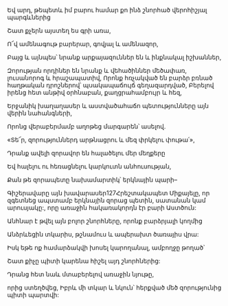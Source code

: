 Եվ արդ, թեպետև իմ բարու համար քո ինձ շնորհած վերոհիշյալ պարգևներից


Շատ քչերն այստեղ ես գրի առա,


Ո՜վ ամենագութ բարերար, գովյալ և ամենազոր,


Բայց և այնպես՝ նրանք արքայազուններ են և ինքնակալ իշխաններ,


Զորության որդիներ են նրանք և վեհածիններ մեծափառ, լուսանորոգ և հրաշապատիվ, Որոնք հռչակված են բարձր բռնած հաղթական դրոշներով՝ պսակապաճույճ գեղազարդված, Բերելով իրենց հետ անթիվ օրհնաբան, քաղցրահամբույր և հեզ,


Երջանիկ խաղաղասեր և աստվածահաճո պետությունները այն վերին նահանգների,


Որոնց վերաբերմամբ աղոթեց մարգարեն՝ ասելով.


«Տե՜ր, զորություններդ արթնացրու և մեզ փրկելու փութա՛»,


Դրանք ավելի զորավոր են հալածելու մեր մեղքերը


Եվ հալելու ու հեռացնելու կարկուտն անհուսության,


Քան թե զորապետը նախամարտիկ՝ երկնային պարի–


Գիշերավարը այն խավարասեր127Հրեշտակապետ Միքայելը, որ զգետնեց ապստամբ երկնային զորաց պետին, սատանան կամ արուսյակը:, որը առաջին հակառակորդն էր բարի Աստծուն:


Անհնար է թվել այն բոլոր շնորհները, որոնք բարձրյալի կողմից


Անձրևեցին տկարիս, թշնամուս և ապերախտ ծառայիս վրա:


Իսկ եթե ոք համարձակվի խոսել կարողանալ, ամբողջը թողած՝


Շատ քիչը պիտի կարենա հիշել այդ շնորհներից:


Դրանց հետ նաև մտաբերելով առաջին նյութը,


որից ստեղծվեց, Իբրև մի տկար և նկուն՝ հերքված մեծ զորությունից պիտի պարտվի: